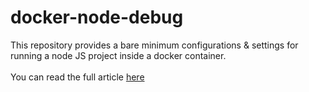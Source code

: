 # docker-node-debug
This repository provides a bare minimum configurations & settings for running a node JS project inside a docker container. 
<br><br>
You can read the full article [here](https://betterprogramming.pub/how-to-debug-node-js-inside-docker-8f9be8abdbb4)
